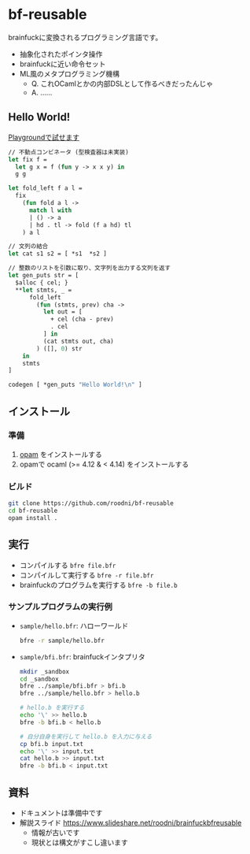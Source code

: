 # bf-reusable

brainfuckに変換されるプログラミング言語です。
- 抽象化されたポインタ操作
- brainfuckに近い命令セット
- ML風のメタプログラミング機構
  * Q. これOCamlとかの内部DSLとして作るべきだったんじゃ
  * A. ……

## Hello World!

[Playgroundで試せます](https://roodni.github.io/bf-reusable-playground-frontend/)

```ocaml
// 不動点コンビネータ (型検査器は未実装)
let fix f =
  let g x = f (fun y -> x x y) in
  g g

let fold_left f a l =
  fix
    (fun fold a l ->
      match l with
      | () -> a
      | hd . tl -> fold (f a hd) tl
    ) a l

// 文列の結合
let cat s1 s2 = [ *s1  *s2 ]

// 整数のリストを引数に取り、文字列を出力する文列を返す
let gen_puts str = [
  $alloc { cel; }
  **let stmts, _ =
      fold_left
        (fun (stmts, prev) cha ->
          let out = [
            + cel (cha - prev)
            . cel
          ] in
          (cat stmts out, cha)
        ) ([], 0) str
    in
    stmts
]

codegen [ *gen_puts "Hello World!\n" ]
```

## インストール

### 準備
1. [opam](https://opam.ocaml.org/) をインストールする
2. opamで ocaml (>= 4.12 & < 4.14) をインストールする

### ビルド
```sh
git clone https://github.com/roodni/bf-reusable
cd bf-reusable
opam install .
```

## 実行

* コンパイルする `bfre file.bfr`
* コンパイルして実行する `bfre -r file.bfr`
* brainfuckのプログラムを実行する `bfre -b file.b`

### サンプルプログラムの実行例

* `sample/hello.bfr`: ハローワールド
  ```sh
  bfre -r sample/hello.bfr
  ```

* `sample/bfi.bfr`: brainfuckインタプリタ
  ```sh
  mkdir _sandbox
  cd _sandbox
  bfre ../sample/bfi.bfr > bfi.b
  bfre ../sample/hello.bfr > hello.b

  # hello.b を実行する
  echo '\' >> hello.b
  bfre -b bfi.b < hello.b

  # 自分自身を実行して hello.b を入力に与える
  cp bfi.b input.txt
  echo '\' >> input.txt
  cat hello.b >> input.txt
  bfre -b bfi.b < input.txt
  ```

## 資料
* ドキュメントは準備中です
* 解説スライド https://www.slideshare.net/roodni/brainfuckbfreusable
  * 情報が古いです
  * 現状とは構文がすこし違います

<!--
### 負のセルに関する注意
bf-reusableは`$alloc`で確保されたセルに対して以下の操作
* ゼロ初期化 (`[-]`)
* ムーブ (`[->>+<<]` など)

を必要に応じて自動挿入します。

brainfuckの処理系にはセルの中身が負になりうるものがあって、これらの操作がエラーや無限ループになることがあります。そのような処理系であっても、以下の事項に留意することで、セルの中身が一時的に負になるようなプログラムを動作させることができます。
* `$alloc`のスコープの終わりの時点でセルの中身を非負にする。
* インデックスシフト文 (`> a@i` `< a@i`) の時点でセルの中身を非負にする。

```
(* 例 *)
$alloc { x }

, x
- x 'A'

? x
  [ (* 入力された文字は A でない *) ]
  [ (* 入力された文字は A である *) ]

+ x 'A'  (* 非負になるように足す *)
```

-->
